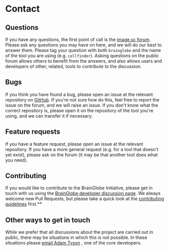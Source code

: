 # Contact

## Questions
If you have any questions, the first point of call is the [image.sc forum](https://forum.image.sc/tag/brainglobe). 
Please ask any questions you may have on here, and we will do our best to answer them. Please tag your question with both
`brainglobe` and the name of the tool you are using (e.g. `cellfinder`). Asking questions on the public forum allows 
others to benefit from the answers, and also allows users and developers of other, related, tools to 
contribute to the discussion.

## Bugs
If you think you have found a bug, please open an issue at the relevant repository on 
[GitHub](https://github.com/brainglobe). If you're not sure how do this, feel free to report the issue on the forum, and 
we will raise an issue. If you don't know what the correct repository is, please open it on the repository of the 
tool you're using, and we can transfer it if necessary.

## Feature requests
If you have a feature request, please open an issue at the relevant repository. If you have a more general request
(e.g. for a tool that doesn't yet exist), please ask on the forum (it may be that another tool does what you need).

## Contributing
If you would like to contribute to the BrainGlobe Initiative, please get in touch with us using the [BrainGlobe developer
discussion page](https://github.com/brainglobe/BrainGlobe/discussions). We always welcome new Pull Requests,
but please take a quick look at the 
[contributing guidelines](https://github.com/brainglobe/.github/blob/main/CONTRIBUTING.md) first.**

## Other ways to get in touch
While we prefer that all discussions about the project are carried out in public, there may be situations in which this 
is not possible. In these situations please [email Adam Tyson](mailto:code@adamltyson.com?subject=brainglobe-contribution)
, one of the core developers.

